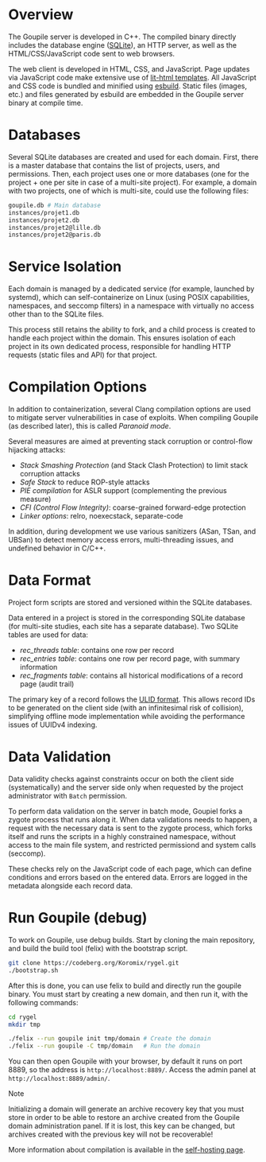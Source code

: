 # Overview

The Goupile server is developed in C++. The compiled binary directly includes the database engine ([SQLite](https://sqlite.org/)), an HTTP server, as well as the HTML/CSS/JavaScript code sent to web browsers.

The web client is developed in HTML, CSS, and JavaScript. Page updates via JavaScript code make extensive use of [lit-html templates](https://lit.dev/docs/templates/overview/). All JavaScript and CSS code is bundled and minified using [esbuild](https://esbuild.github.io/). Static files (images, etc.) and files generated by esbuild are embedded in the Goupile server binary at compile time.

# Databases

Several SQLite databases are created and used for each domain. First, there is a master database that contains the list of projects, users, and permissions. Then, each project uses one or more databases (one for the project + one per site in case of a multi-site project). For example, a domain with two projects, one of which is multi-site, could use the following files:

```sh
goupile.db # Main database
instances/projet1.db
instances/projet2.db
instances/projet2@lille.db
instances/projet2@paris.db
```

# Service Isolation

Each domain is managed by a dedicated service (for example, launched by systemd), which can self-containerize on Linux (using POSIX capabilities, namespaces, and seccomp filters) in a namespace with virtually no access other than to the SQLite files.

This process still retains the ability to fork, and a child process is created to handle each project within the domain. This ensures isolation of each project in its own dedicated process, responsible for handling HTTP requests (static files and API) for that project.

# Compilation Options

In addition to containerization, several Clang compilation options are used to mitigate server vulnerabilities in case of exploits. When compiling Goupile (as described later), this is called *Paranoid mode*.

Several measures are aimed at preventing stack corruption or control-flow hijacking attacks:

- *Stack Smashing Protection* (and Stack Clash Protection) to limit stack corruption attacks  
- *Safe Stack* to reduce ROP-style attacks  
- *PIE compilation* for ASLR support (complementing the previous measure)  
- *CFI (Control Flow Integrity)*: coarse-grained forward-edge protection  
- *Linker options*: relro, noexecstack, separate-code  

In addition, during development we use various sanitizers (ASan, TSan, and UBSan) to detect memory access errors, multi-threading issues, and undefined behavior in C/C++.

# Data Format

Project form scripts are stored and versioned within the SQLite databases.

Data entered in a project is stored in the corresponding SQLite database (for multi-site studies, each site has a separate database). Two SQLite tables are used for data:

- *rec_threads table*: contains one row per record
- *rec_entries table*: contains one row per record page, with summary information
- *rec_fragments table*: contains all historical modifications of a record page (audit trail)

The primary key of a record follows the [ULID format](https://github.com/ulid/spec). This allows record IDs to be generated on the client side (with an infinitesimal risk of collision), simplifying offline mode implementation while avoiding the performance issues of UUIDv4 indexing.

# Data Validation

Data validity checks against constraints occur on both the client side (systematically) and the server side only when requested by the project administrator with `Batch` permission.

To perform data validation on the server in batch mode, Goupiel forks a zygote process that runs along it. When data validations needs to happen, a request with the necessary data is sent to the zygote process, which forks itself and runs the scripts in a highly constrained namespace, without access to the main file system, and restricted permissiond and system calls (seccomp).

These checks rely on the JavaScript code of each page, which can define conditions and errors based on the entered data. Errors are logged in the metadata alongside each record data.

# Run Goupile (debug)

To work on Goupile, use debug builds. Start by cloning the main repository, and build the build tool (felix) with the bootstrap script.

```sh
git clone https://codeberg.org/Koromix/rygel.git
./bootstrap.sh
```

After this is done, you can use felix to build and directly run the goupile binary. You must start by creating a new domain, and then run it, with the following commands:

```sh
cd rygel
mkdir tmp

./felix --run goupile init tmp/domain # Create the domain
./felix --run goupile -C tmp/domain   # Run the domain
```

You can then open Goupile with your browser, by default it runs on port 8889, so the address is `http://localhost:8889/`. Access the admin panel at `http://localhost:8889/admin/`.

> [!NOTE]
> Initializing a domain will generate an archive recovery key that you must store in order to be able to restore an archive created from the Goupile domain administration panel. If it is lost, this key can be changed, but archives created with the previous key will not be recoverable!

More information about compilation is available in the [self-hosting page](diy#compilation).
